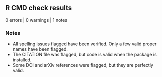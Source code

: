 ## R CMD check results

0 errors | 0 warnings | 1 notes

### Notes

* All spelling issues flagged have been verified. Only a few valid proper names have been flagged.
* The CITATION file was flagged, but code is valid when the package is installed.
* Some DOI and arXiv references were flagged, but they are perfectly valid.
